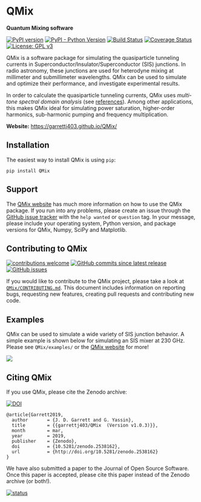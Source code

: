 # QMix

**Quantum Mixing software**

[![PyPI version](https://badge.fury.io/py/QMix.svg)](https://badge.fury.io/py/QMix)
[![PyPI - Python Version](https://img.shields.io/pypi/pyversions/QMix.svg)](https://pypi.org/project/QMix/)
[![Build Status](https://travis-ci.org/garrettj403/QMix.svg?branch=master)](https://travis-ci.org/garrettj403/QMix)
[![Coverage Status](https://coveralls.io/repos/github/garrettj403/QMix/badge.svg?branch=master)](https://coveralls.io/github/garrettj403/QMix?branch=master)
[![License: GPL v3](https://img.shields.io/badge/License-GPL%20v3-blue.svg)](https://github.com/garrettj403/QMix/blob/master/LICENSE)

QMix is a software package for simulating the quasiparticle tunneling currents in Superconductor/Insulator/Superconductor (SIS) junctions. In radio astronomy, these junctions are used for heterodyne mixing at millimeter and submillimeter wavelengths. QMix can be used to simulate and optimize their performance, and investigate experimental results.

In order to calculate the quasiparticle tunneling currents, QMix uses *multi-tone spectral domain analysis* (see [references](https://garrettj403.github.io/QMix/references.html)). Among other applications, this makes QMix ideal for simulating power saturation, higher-order harmonics, sub-harmonic pumping and frequency multiplication.

**Website:** https://garrettj403.github.io/QMix/

Installation
------------

The easiest way to install QMix is using ``pip``:

    pip install QMix

Support 
-------

The [QMix website](https://garrettj403.github.io/QMix/) has much more information on how to use the QMix package. If you run into any problems, please create an issue through the [GitHub issue tracker](https://github.com/garrettj403/QMix/issues) with the ``help wanted`` or ``question`` tag. In your message, please include your operating system, Python version, and package versions for QMix, Numpy, SciPy and Matplotlib.

Contributing to QMix
--------------------

[![contributions welcome](https://img.shields.io/badge/contributions-welcome-brightgreen.svg?style=flat)](https://github.com/garrettj403/QMix/blob/master/CONTRIBUTING.md)
[![GitHub commits since latest release](https://img.shields.io/github/commits-since/garrettj403/QMix/latest.svg)](https://github.com/garrettj403/QMix/commits/master)
[![GitHub issues](https://img.shields.io/github/issues-raw/garrettj403/QMix.svg)](https://github.com/garrettj403/QMix/issues)

If you would like to contribute to the QMix project, please take a look at [``QMix/CONTRIBUTING.md``](https://github.com/garrettj403/QMix/blob/master/CONTRIBUTING.md). This document includes information on reporting bugs, requesting new features, creating pull requests and contributing new code.

Examples
--------

QMix can be used to simulate a wide variety of SIS junction behavior. A simple example is shown below for simulating an SIS mixer at 230 GHz. Please see ``QMix/examples/`` or the [QMix website](https://garrettj403.github.io/QMix/single-tone-simple.html) for more! 

![](example.png)

Citing QMix
-----------

If you use QMix, please cite the Zenodo archive: 

[![DOI](https://zenodo.org/badge/DOI/10.5281/zenodo.2557839.svg)](https://doi.org/10.5281/zenodo.2538162)

    @article{Garrett2019,
      author       = {J. D. Garrett and G. Yassin},
      title        = {{garrettj403/QMix  (Version v1.0.3)}},
      month        = mar,
      year         = 2019,
      publisher    = {Zenodo},
      doi          = {10.5281/zenodo.2538162},
      url          = {http://doi.org/10.5281/zenodo.2538162}
    }

We have also submitted a paper to the Journal of Open Source Software. Once this paper is accepted, please cite this paper instead of the Zenodo archive (or both!).

[![status](http://joss.theoj.org/papers/00018094ad4ceb3165ed9515e6f912a4/status.svg)](http://joss.theoj.org/papers/00018094ad4ceb3165ed9515e6f912a4)
